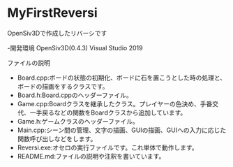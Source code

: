 # MyFirstReversi
OpenSiv3Dで作成したリバーシです

-開発環境
OpenSiv3D(0.4.3)
Visual Studio 2019

ファイルの説明

- Board.cpp:ボードの状態の初期化、ボードに石を置こうとした時の処理と、ボードの描画をするクラスです。
- Board.h:Board.cppのヘッダーファイル。
- Game.cpp:Boardクラスを継承したクラス。プレイヤーの色決め、手番交代、一手戻るなどの関数をBoardクラスから追加しています。
- Game.h:ゲームクラスのヘッダーファイル。
- Main.cpp:シーン間の管理、文字の描画、GUIの描画、GUIへの入力に応じた関数呼び出しなどをします。
- Reversi.exe:オセロの実行ファイルです。これ単体で動作します。
- README.md:ファイルの説明や注釈を書いています。
